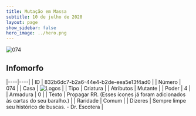 ```yaml
---
title: Mutação em Massa
subtitle: 10 de julho de 2020
layout: page
show_sidebar: false
hero_image: ../hero.png
---
```


![074](https://cdn.keyforgegame.com/media/card_front/pt/479_074_WX8FX4JR7R5R_pt.png)

## Infomorfo

|----|----|
| ID | 832b6dc7-b2a6-44e4-b2de-eea5e13f4ad0 |
| Número | 074 |
| Casa | ![Logos](https://archonarcana.com/images/thumb/c/ce/Logos.png/22px-Logos.png "Logos") |
| Tipo | Criatura |
| Atributos | Mutante |
| Poder | 4 |
| Armadura | 0 |
| Texto | Propagar RR. (Esses ícones já foram adicionados às cartas do seu baralho.) |
| Raridade | Comum |
| Dizeres | Sempre limpe seu histórico de buscas.   - Dr. Escotera |
